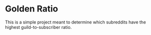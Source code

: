 # Golden Ratio

This is a simple project meant to determine which subreddits have the highest guild-to-subscriber ratio.
